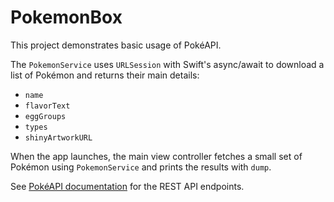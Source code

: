 # PokemonBox

This project demonstrates basic usage of PokéAPI.

The `PokemonService` uses `URLSession` with Swift's async/await to download a
list of Pokémon and returns their main details:

- `name`
- `flavorText`
- `eggGroups`
- `types`
- `shinyArtworkURL`

When the app launches, the main view controller fetches a small set of Pokémon
using `PokemonService` and prints the results with `dump`.

See [PokéAPI documentation](https://pokeapi.co/docs/v2) for the REST API
endpoints.
